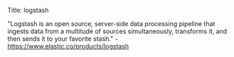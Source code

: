 Title: logstash

"Logstash is an open source, server-side data processing pipeline that ingests data from a multitude of sources simultaneously, transforms it, and then sends it to your favorite stash." - <https://www.elastic.co/products/logstash>
